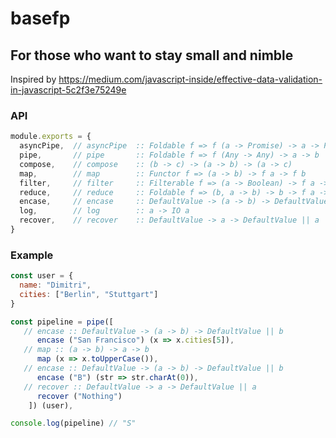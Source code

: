 # basefp
## For those who want to stay small and nimble
Inspired by https://medium.com/javascript-inside/effective-data-validation-in-javascript-5c2f3e75249e



### API

```js
module.exports = {
  asyncPipe,  // asyncPipe  :: Foldable f => f (a -> Promise) -> a -> Promise a Error
  pipe,       // pipe       :: Foldable f => f (Any -> Any) -> a -> b
  compose,    // compose    :: (b -> c) -> (a -> b) -> (a -> c)
  map,        // map        :: Functor f => (a -> b) -> f a -> f b
  filter,     // filter     :: Filterable f => (a -> Boolean) -> f a -> f a
  reduce,     // reduce     :: Foldable f => (b, a -> b) -> b -> f a -> b
  encase,     // encase     :: DefaultValue -> (a -> b) -> DefaultValue || b
  log,        // log        :: a -> IO a
  recover,    // recover    :: DefaultValue -> a -> DefaultValue || a
}
```

### Example

```js
const user = {
  name: "Dimitri",
  cities: ["Berlin", "Stuttgart"]
}

const pipeline = pipe([
   // encase :: DefaultValue -> (a -> b) -> DefaultValue || b
      encase ("San Francisco") (x => x.cities[5]),
   // map :: (a -> b) -> a -> b
      map (x => x.toUpperCase()),
   // encase :: DefaultValue -> (a -> b) -> DefaultValue || b
      encase ("B") (str => str.charAt(0)),
   // recover :: DefaultValue -> a -> DefaultValue || a
      recover ("Nothing")
    ]) (user),

console.log(pipeline) // "S"
```
